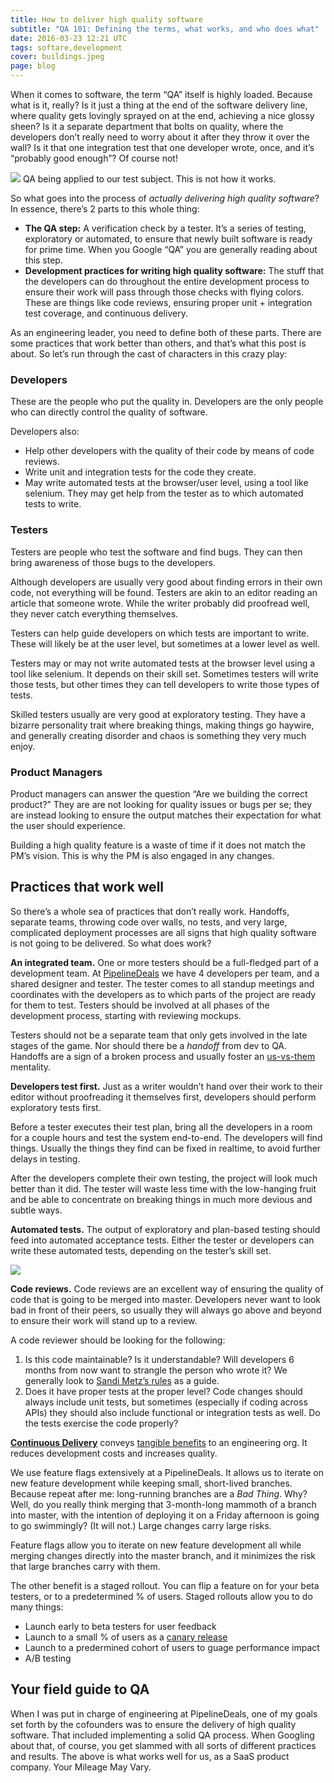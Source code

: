 ```yaml
---
title: How to deliver high quality software
subtitle: "QA 101: Defining the terms, what works, and who does what"
date: 2016-03-23 12:21 UTC
tags: softare,development
cover: buildings.jpeg
page: blog
---
```


When it comes to software, the term “QA” itself is highly loaded. Because what is it, really? Is it just a thing at the end of the software delivery line, where quality gets lovingly sprayed on at the end, achieving  a nice glossy sheen? Is it a separate department that bolts on quality, where the developers don’t really need to worry about it after they throw it over the wall? Is it that one integration test that one developer wrote, once, and it’s “probably good enough”? Of course not!

<div class="caption">
  <img src="/images/spray.jpeg" />
  QA being applied to our test subject. This is not how it works.
</div>


So what goes into the process of *actually delivering high quality software*? In essence, there’s 2 parts to this whole thing:

* **The QA step:** A verification check by a tester. It’s a series of testing, exploratory or automated, to ensure that newly built software is ready for prime time. When you Google “QA” you are generally reading about this step.
* **Development practices for writing high quality software:** The stuff that the developers can do throughout the entire development process to ensure their work will pass through those checks with flying colors. These are things like code reviews, ensuring proper unit + integration test coverage, and continuous delivery.

As an engineering leader, you need to define both of these parts. There are some practices that work better than others, and that’s what this post is about. So let’s run through the cast of characters in this crazy play:

### Developers

These are the people who put the quality in. Developers are the only people who can directly control the quality of software.

Developers also:

* Help other developers with the quality of their code by means of code reviews.
* Write unit and integration tests for the code they create.
* May write automated tests at the browser/user level, using a tool like selenium. They may get help from the tester as to which automated tests to write.


### Testers

Testers are people who test the software and find bugs. They can then bring awareness of those bugs to the developers.

Although developers are usually very good about finding errors in their own code, not everything will be found. Testers are akin to an editor reading an article that someone wrote. While the writer probably did proofread well, they never catch everything themselves.

Testers can help guide developers on which tests are important to write. These will likely be at the user level, but sometimes at a lower level as well. 

Testers may or may not write automated tests at the browser level using a tool like selenium. It depends on their skill set. Sometimes testers will write those tests, but other times they can tell developers to write those types of tests.

Skilled testers usually are very good at exploratory testing. They have a bizarre personality trait where breaking things, making things go haywire, and generally creating disorder and chaos is something they very much enjoy.

### Product Managers

Product managers can answer the question “Are we building the correct product?” They are are not looking for quality issues or bugs per se; they are instead looking to ensure the output matches their expectation for what the user should experience. 

Building a high quality feature is a waste of time if it does not match the PM’s vision. This is why the PM is also engaged in any changes.

## Practices that work well

So there’s a whole sea of practices that don’t really work. Handoffs, separate teams, throwing code over walls, no tests, and very large, complicated deployment processes are all signs that high quality software is not going to be delivered. So what does work?

**An integrated team.** One or more testers should be a full-fledged part of a development team. At [PipelineDeals][pd] we have 4 developers per team, and a shared designer and tester. The tester comes to all standup meetings and coordinates with the developers as to which parts of the project are ready for them to test. Testers should be involved at all phases of the development process, starting with reviewing mockups.

[pd]: https://www.pipelinedeals.com

Testers should not be a separate team that only gets involved in the late stages of the game. Nor should there be a *handoff* from dev to QA. Handoffs are a sign of a broken process and usually foster an [us-vs-them][u] mentality.

[u]: http://royrapoport.blogspot.com/2016/02/the-failure-of-us.html


**Developers test first.** Just as a writer wouldn’t hand over their work to their editor without proofreading it themselves first, developers should perform exploratory tests first.

Before a tester executes their test plan, bring all the developers in a room for a couple hours and test the system end-to-end. The developers will find things. Usually the things they find can be fixed in realtime, to avoid further delays in testing.

After the developers complete their own testing, the project will look much better than it did. The tester will waste less time with the low-hanging fruit and be able to concentrate on breaking things in much more devious and subtle ways.

**Automated tests.** The output of exploratory and plan-based testing should feed into automated acceptance tests. Either the tester or developers can write these automated tests, depending on the tester’s skill set.

<div class='caption'>
  <img src="/images/baby.jpeg" />
</div>

**Code reviews.** Code reviews are an excellent way of ensuring the quality of code that is going to be merged into master. Developers never want to look bad in front of their peers, so usually they will always go above and beyond to ensure their work will stand up to a review.

A code reviewer should be looking for the following:

1. Is this code maintainable? Is it understandable? Will developers 6 months from now want to strangle the person who wrote it? We generally look to [Sandi Metz’s rules][r] as a guide.
2. Does it have proper tests at the proper level? Code changes should always include unit tests, but sometimes (especially if coding across APIs) they should also include functional or integration tests as well. Do the tests exercise the code properly?

[r]: https://robots.thoughtbot.com/sandi-metz-rules-for-developers

**[Continuous Delivery][cd]** conveys [tangible benefits][tb] to an engineering org. It reduces development costs and increases quality.

[cd]: http://martinfowler.com/bliki/ContinuousDelivery.html
[tb]: http://radar.oreilly.com/2014/02/the-case-for-continuous-delivery.html

We use feature flags extensively at a PipelineDeals. It allows us to iterate on new feature development while keeping small, short-lived branches. Because repeat after me: long-running branches are a *Bad Thing*. Why? Well, do you really think merging that 3-month-long mammoth of a branch into master, with the intention of deploying it on a Friday afternoon is going to go swimmingly? (It will not.) Large changes carry large risks.

Feature flags allow you to iterate on new feature development all while merging changes directly into the master branch, and it minimizes the risk that large branches carry with them. 

The other benefit is a staged rollout. You can flip a feature on for your beta testers, or to a predetermined % of users. Staged rollouts allow you to do many things:

* Launch early to beta testers for user feedback
* Launch to a small % of users as a [canary release][cr]
* Launch to a predermined cohort of users to guage performance impact
* A/B testing

[cr]: http://martinfowler.com/bliki/CanaryRelease.html

## Your field guide to QA

When I was put in charge of engineering at PipelineDeals, one of my goals set forth by the cofounders was to ensure the delivery of high quality software. That included implementing a solid QA process. When Googling about that, of course, you get slammed with all sorts of different practices and results. The above is what works well for us, as a SaaS product company. Your Mileage May Vary.
